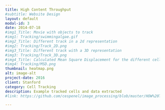 ```yaml
---
title: High Content Throughput
#subtitle: Website Design
layout: default
modal-id: 3
date: 2014-07-18
#img1_Title: Movie with objects to track
#img1: Tracking/swimmingalgae.gif
#img2_Title: Different track in a 2d representation
#img2: Tracking/Track_2D.png
#img3_Title: Different track with a 3D representation
#img3: Tracking/Track_3D.png
#img4_Title: Calculated Mean Square Displacement for the different cells
#img4: Tracking/MSD.png
thumbnail: heatmap.png
alt: image-alt
project-date: 2016
client: Stanford
category: Cell Tracking
description: Example tracked cells and data extracted
#link: https://github.com/cespenel/image_processing/blob/master/HOW%20TO%20USE%20%22ImageAlignment%22.ipynb

---
```

